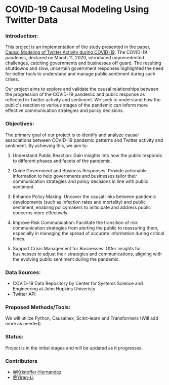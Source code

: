 # COVID-19 Causal Modeling Using Twitter Data

### Introduction: 
This project is an implementation of the study presented in the paper, [Causal Modeling of Twitter Activity during COVID-19](https://www.mdpi.com/2079-3197/8/4/85#:~:text=Evident%20correlations%20between%20these%20variables,one%20confirmed%20COVID%2D19%20case). The COVID-19 pandemic, declared on March 11, 2020, introduced unprecedented challenges, catching governments and businesses off guard. The resulting shutdowns and slow, uncertain government responses highlighted the need for better tools to understand and manage public sentiment during such crises.

Our project aims to explore and validate the causal relationships between the progression of the COVID-19 pandemic and public response as reflected in Twitter activity and sentiment. We seek to understand how the public's reaction to various stages of the pandemic can inform more effective communication strategies and policy decisions.

### Objectives: 
The primary goal of our project is to identify and analyze causal associations between COVID-19 pandemic patterns and Twitter activity and sentiment. By achieving this, we aim to:

1. Understand Public Reaction: Gain insights into how the public responds to different phases and facets of the pandemic.

2. Guide Government and Business Responses: Provide actionable information to help governments and businesses tailor their communication strategies and policy decisions in line with public sentiment.

3. Enhance Policy Making: Uncover the causal links between pandemic developments (such as infection rates and mortality) and public sentiment, enabling policymakers to anticipate and address public concerns more effectively.

4. Improve Risk Communication: Facilitate the transition of risk communication strategies from alerting the public to reassuring them, especially in managing the spread of accurate information during critical times.

5. Support Crisis Management for Businesses: Offer insights for businesses to adjust their strategies and communications, aligning with the evolving public sentiment during the pandemic.

### Data Sources: 
- COVID-19 Data Repository by Center for Systems Science and Engineering at John Hopkins Univeristy
- Twitter API

### Proposed Methods/Tools:
We will utilize Python, Causalnex, Scikit-learn and Transformers (Will add more as needed)

### Status:
Project is in the initial stages and will be updated as it progresses.


### Contributors

- [@Kristoffer-Hernandez](https://www.github.com/kristoffhernan)
- [@Yiran-Li](https://www.github.com/kristoffhernan)

